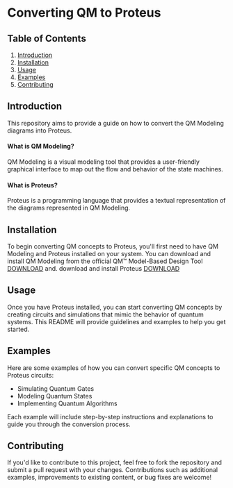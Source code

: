 # Converting QM to Proteus

## Table of Contents

1. [Introduction](#introduction)
2. [Installation](#installation)
3. [Usage](#usage)
4. [Examples](#examples)
5. [Contributing](#contributing)

## Introduction
This repository aims to provide a guide on how to convert the QM Modeling diagrams into Proteus.
#### What is QM Modeling?
QM Modeling is a visual modeling tool that provides a user-friendly graphical interface to map out the flow and behavior of the state machines.
#### What is Proteus?
Proteus is a programming language that provides a textual representation of the diagrams represented in QM Modeling.

## Installation

To begin converting QM concepts to Proteus, you'll first need to have QM Modeling and Proteus installed on your system. You can download and install QM Modeling from the official QM™ Model-Based Design Tool [DOWNLOAD]([https://www.labcenter.com/](https://www.state-machine.com/products/qm)) and. download and install Proteus [DOWNLOAD](https://github.com/nasa/PROTEUS)

## Usage

Once you have Proteus installed, you can start converting QM concepts by creating circuits and simulations that mimic the behavior of quantum systems. This README will provide guidelines and examples to help you get started.

## Examples

Here are some examples of how you can convert specific QM concepts to Proteus circuits:

- Simulating Quantum Gates
- Modeling Quantum States
- Implementing Quantum Algorithms

Each example will include step-by-step instructions and explanations to guide you through the conversion process.

## Contributing

If you'd like to contribute to this project, feel free to fork the repository and submit a pull request with your changes. Contributions such as additional examples, improvements to existing content, or bug fixes are welcome!



